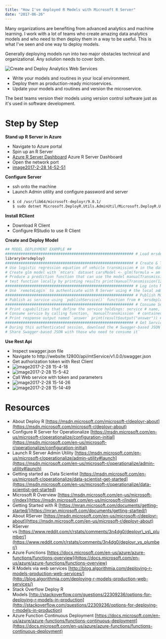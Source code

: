```yaml
---
title: "How I've deployed R Models with Microsoft R Server"
date: "2017-06-26"
---
```


Many organizations are benefiting from advanced analytics and machine learning. I work with a lot of teams who create amazing data analytics models and who need to then deploy them in a way to be useful. This is what I've seen and one way to deploy models.

Generally deploying models run into two major obstacles technical and organizational. Any solution needs to cover both.

![Create and Deploy Analytics Web Services](/assets/images/image2017-2-15-8-11-28.png)

- Write your models and routines in your local environment.
- Deploy them as production-ready microservices.
- Update your models and routines and version the microservice.

The best teams version their models using version control software just as it's used in software development.

# Step by Step

**Stand up R Server in Azure**

- Navigate to Azure portal
- Spin up an R Server
- [Azure R Server Dashboard](/assets/images/image2017-2-28-14-52-4.png) Azure R Server Dashboard
- Open the network port
- [image2017-2-28 14-52-51](/assets/images/image2017-2-28-14-52-51.png)

**Configure Server**

- ssh onto the machine
- Launch Admin utility and configure password and server
-  ```bash
   $ cd /usr/lib64/microsoft-deployr/9.0.1/
   $ sudo dotnet Microsoft.DeployR.Utils.AdminUtil/Microsoft.DeployR.Utils.AdminUtil.dll
   ```

**Install RClient**

- Download R Client
- Configure RStudio to use R Client

**Create and Deploy Model**

```bash
## MODEL DEPLOYMENT EXAMPLE ##
########################################################## # Load mrsdeploy package on R Server # ##########################################################
library(mrsdeploy)
########################################################## # Create & Test a Logistic Regression Model # ##########################################################
# Use logistic regression equation of vehicle transmission # in the data set mtcars to estimate the probability of # a vehicle being fitted with a manual transmission # based on horsepower (hp) and weight (wt)
# Create glm model with `mtcars` dataset carsModel <- glm(formula = am ~ hp + wt, data = mtcars, family = binomial)
# Produce a prediction function that can use the model manualTransmission <- function(hp, wt) { newdata <- data.frame(hp = hp, wt = wt) predict(carsModel, newdata, type = "response") }
# test function locally by printing results print(manualTransmission(120, 2.8)) # 0.6418125
########################################################## # Log into Microsoft R Server # ##########################################################
# Use `remoteLogin` to authenticate with R Server using # the local admin account. Use session = false so no # remote R session started remoteLogin("http://localhost:12800", username = “admin”, password = “{{YOUR_PASSWORD}}”, session = FALSE)
########################################################## # Publish Model as a Service # ##########################################################
# Publish as service using `publishService()` function from # `mrsdeploy` package. Name service "mtService" and provide # unique version number. Assign service to the variable `api` api <- publishService( "mtService", code = manualTransmission, model = carsModel, inputs = list(hp = "numeric", wt = "numeric"), outputs = list(answer = "numeric"), v = "v1.0.0" )
########################################################## # Consume Service in R # ##########################################################
# Print capabilities that define the service holdings: service # name, version, descriptions, inputs, outputs, and the # name of the function to be consumed print(api$capabilities())
# Consume service by calling function, `manualTransmission` # contained in this service result <- api$manualTransmission(120, 2.8)
# Print response output named `answer` print(result$output("answer")) # 0.6418125
########################################################## # Get Service-specific Swagger File in R # ##########################################################
# During this authenticated session, download the # Swagger-based JSON file that defines this service swagger <- api$swagger() cat(swagger, file = "swagger.json", append = FALSE)
# Share Swagger-based JSON with those who need to consume it`
```    

**Use Rest Api**

- Inspect swagger.json file
- Navigate to http://website:12800/api/mtService/v1.0.0/swagger.json
- Get authorization token with Rest Client
- ![image2017-2-28 15-4-18](/assets/images/image2017-2-28-15-4-18.png)
- ![image2017-2-28 15-5-42](/assets/images/image2017-2-28-15-5-42.png)
- Call Web service with token and parameters
- ![image2017-2-28 15-14-26](/assets/images/image2017-2-28-15-14-26.png)
- ![image2017-2-28 15-14-49](/assets/images/image2017-2-28-15-14-49.png)

# Resources

- About Deploy R [https://msdn.microsoft.com/microsoft-r/deployr-about](https://msdn.microsoft.com/microsoft-r/deployr-about)
- Configure R Server for Operationalize [https://msdn.microsoft.com/en-us/microsoft-r/operationalize/configuration-initial](https://msdn.microsoft.com/en-us/microsoft-r/operationalize/configuration-initial)
- Launch R Server Admin Utility [https://msdn.microsoft.com/en-us/microsoft-r/operationalize/admin-utility#launch](https://msdn.microsoft.com/en-us/microsoft-r/operationalize/admin-utility#launch)
- Getting started as Data Scientist [https://msdn.microsoft.com/en-us/microsoft-r/operationalize/data-scientist-get-started](https://msdn.microsoft.com/en-us/microsoft-r/operationalize/data-scientist-get-started)
- Microsoft R Overview [https://msdn.microsoft.com/en-us/microsoft-r/index](https://msdn.microsoft.com/en-us/microsoft-r/index)
- Getting Started with R [https://mran.microsoft.com/documents/getting-started/](https://mran.microsoft.com/documents/getting-started/)
- About RServer [https://msdn.microsoft.com/en-us/microsoft-r/deployr-about](https://msdn.microsoft.com/en-us/microsoft-r/deployr-about)
- RServer vs [https://www.reddit.com/r/rstats/comments/3n4dg0/deployr\_vs\_plumber/](https://www.reddit.com/r/rstats/comments/3n4dg0/deployr_vs_plumber/)
- Azure Functions [https://docs.microsoft.com/en-us/azure/azure-functions/functions-overview](https://docs.microsoft.com/en-us/azure/azure-functions/functions-overview)
- R Models via web services [http://blog.algorithmia.com/deploying-r-models-production-web-services/](http://blog.algorithmia.com/deploying-r-models-production-web-services/)
- Stack Overflow Deploy R Models [http://stackoverflow.com/questions/22309236/options-for-deploying-r-models-in-production](http://stackoverflow.com/questions/22309236/options-for-deploying-r-models-in-production)
- Azure Function Continuous Deployment [https://docs.microsoft.com/en-us/azure/azure-functions/functions-continuous-deployment](https://docs.microsoft.com/en-us/azure/azure-functions/functions-continuous-deployment)
